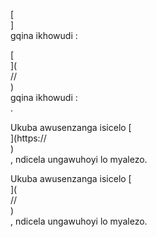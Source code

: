 [<br host>]<br action>gqina ikhowudi :<br code>

[<br host>](<br protocol>//<br host>)<br action>gqina ikhowudi :<br code>.

Ukuba awusenzanga isicelo [<br host>](https://<br host>)<br action>, ndicela ungawuhoyi lo myalezo.

Ukuba awusenzanga isicelo [<br host>](<br protocol>//<br host>)<br action>, ndicela ungawuhoyi lo myalezo.
